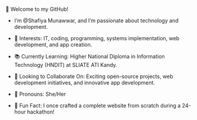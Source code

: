 👋 Welcome to my GitHub!
- I’m @Shafiya Munawwar, and I’m passionate about technology and development.

- 🔧 Interests: IT, coding, programming, systems implementation, web development, and app creation.
- 📚 Currently Learning: Higher National Diploma in Information Technology (HNDIT) at SLIATE ATI Kandy.
- 🤝 Looking to Collaborate On: Exciting open-source projects, web development initiatives, and innovative app development.
- 🌟 Pronouns: She/Her
- 🎉 Fun Fact: I once crafted a complete website from scratch during a 24-hour hackathon!


<!---
Shafiya-Munawwar0036/Shafiya-Munawwar0036 is a ✨ special ✨ repository because its `README.md` (this file) appears on your GitHub profile.
You can click the Preview link to take a look at your changes.
--->
